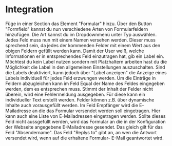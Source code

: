# Integration

Füge in einer Section das Element "Formular" hinzu. Über den Button "Formfield" kannst du nun verschiedene Arten von Formularfeldern hinzufügen. Die Art kannst du im Dropdownmenü unter Typ auswählen. Jedes Feld muss nun mit einem Namen versehen werden. Dieser muss sprechend sein, da jedes der kommenden Felder mit einem Wert aus den obigen Feldern gefüllt werden kann. Damit der User weiß, welche Informationen er in entsprechendes Feld einzutragen hat, gib ein Label ein. Möchtest du kein Label nutzen sondern mit Platzhaltern arbeiten hast du die Möglichkeit die Label in den allgemeinen Einstellungen auszuschalten. Sind die Labels deaktiviert, kann jedoch über "Label anzeigen" die Anzeige eines Labels individuell für jedes Feld erzwungen werden. Um die Einträge in Feldern abzugleichen kann im Feld Equal der Name des Feldes eingegeben werden, dem es entsprechen muss. Stimmt der Inhalt der Felder nicht überein, wird eine Fehlermeldung ausgegeben. Für diese kann ein individueller Text erstellt werden. Felder können z.B. über dynamische Inhalte auch vorausgefüllt werden. Im Feld Empfänger wird die E-Mailadresse an die das Formular versendet werden soll eingetragen. Hier kann auch eine Liste von E-Mailadressen eingetragen werden. Sollte dieses Feld nicht aussgefüllt werden, wird das Formular an die in der Konfiguration der Webseite angegebene E-Mailadresse gesendet. Das gleich gilt für das Feld "Absendername". Das Feld "Replys
to" gibt an, an wen die Antwort versendet wird, wenn auf die erhaltene Formular- E-Mail geantwortet wird.
